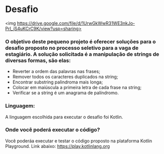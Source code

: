 # Desafio
<img https://drive.google.com/file/d/1UrwGkWwR31WE3nkJo-PrI_jS4uKCrC9K/view?usp=sharing>

### O objetivo deste pequeno projeto é oferecer soluções para o desafio proposto no processo seletivo para a vaga de estagiário. A solução solicitada é a manipulação de strings de diversas formas, são elas:

* Reverter a ordem das palavras nas frases;
* Remover todos os caracteres duplicados na string;
* Encontrar substring palindroma mais longa;
* Colocar em maiúscula a primeira letra de cada frase na string;
* Verificar se a string é um anagrama de palíndromo.

### Linguagem:
A linguagem escolhida para executar o desafio foi Kotlin.

### Onde você poderá executar o código?
 Você poderáa executar e testar o código proposto na plataforma Kotlin Playground. Link abaixo:
https://play.kotlinlang.org 
